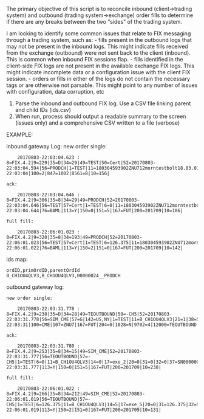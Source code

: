 The primary objective of this script is to reconcile inbound (client->trading system) and outbound (trading system->exchange)
order fills to determine if there are any breaks between the two "sides" of the trading system.

I am looking to identify some common issues that relate to FIX messaging through a trading system,
such as:
    - fills present in the outbound logs that may not be present in the inbound logs.
        This might indicate fills received from the exchange (outbound) were not sent back to the
        client (inbound). This is common when inbound FIX sessions flap.
    - fills identified in the client-side FIX logs are not present in the available exchange FIX logs.
        This might indicate incomplete data or a configuration issue with the client FIX session.
    - orders or fills in either of the logs do not contain the necessary tags or are otherwise not
        parsable. This might point to any number of issues with configuration, data corruption, etc

1) Parse the inbound and outbound FIX log.
    Use a CSV file linking parent and child IDs (ids.csv)
2) When run, process should output a readable summary to the screen (issues only)
    and a comprehensive CSV written to a file (verbose)

EXAMPLE:

inbound gateway Log:
	new order single:

		20170803-22:03:04.623 : 8=FIX.4.2|9=229|35=D|34=29|49=TEST|50=Cert|52=20170803-22:03:04.594|56=PRODCH|1=TEST|11=180304593902ZNU712morntestbolt18.03.01.d03.cme.probe|21=2|22=8|38=5|40=1|44=0|48=ZNU7|54=1|55=ZNU7|59=0|60=20170803-22:03:04|100=2|847=1002|8561=8|10=156|
	
	ack:
		
		20170803-22:03:04.646 : 8=FIX.4.2|9=306|35=8|34=29|49=PRODCH|52=20170803-22:03:04.646|56=TEST|57=Cert|1=TEST|6=0|11=180304593902ZNU712morntestbolt18.03.01.d03.cme.probe|14=0|17=B_CH1OU4QL42|20=0|22=8|31=0|32=0|37=00000024__PRODCH|38=5|39=0|48=ZNU7|54=1|55=ZNU7|60=20170803-22:03:04.644|76=BAML|113=Y|150=0|151=5|167=FUT|200=201709|10=186|
	
	full fill:
		
		20170803-22:06:01.023 : 8=FIX.4.2|9=320|35=8|34=193|49=PRODCH|52=20170803-22:06:01.023|56=TEST|57=Cert|1=TEST|6=126.375|11=180304593902ZNU712morntestbolt18.03.01.d03.cme.probe|14=5|17=B_CH1OU4QQ15A|20=0|22=8|31=126.375|32=5|37=00000024__PRODCH|38=5|39=2|48=ZNU7|54=1|55=ZNU7|60=20170803-22:06:01.022|76=BAML|113=Y|150=2|151=0|167=FUT|200=201709|10=142|

ids map:

	ordID,primOrdID,parentOrdId
	B_CH1OU4QLV3,B_CH1OU4QLV3,00000024__PRODCH

outbound gateway log:

	new order single:

		20170803-22:03:31.778 : 8=FIX.4.2|9=238|35=D|34=28|49=TEOUTBOUND|50=-CH5|52=20170803-22:03:31.778|56=SIM_CME|57=G|142=US,NY|1=TEST|11=B_CH1OU4QLV3|21=1|38=5|40=2|44=126.375|54=1|55=ZNU7|59=0|60=20170803-22:03:31|100=CME|107=ZNU7|167=FUT|204=0|1028=N|9702=4|12000=TEOUTBOUND|10=152|

	ack:

		20170803-22:03:31.780 : 8=FIX.4.2|9=253|35=8|34=15|49=SIM_CME|52=20170803-22:03:31.777|56=TEOUTBOUND|57=-CH5|1=TEST|6=0|11=B_CH1OU4QLV3|14=0|17=exe_2|20=0|31=0|32=0|37=SN00000002__simgway|38=5|39=0|40=2|44=126.375|54=1|55=ZNU7|60=20170803-22:03:31.777|113=Y|150=0|151=5|167=FUT|200=201709|10=238|

	full fill:

		20170803-22:06:01.022 : 8=FIX.4.2|9=266|35=8|34=212|49=SIM_CME|52=20170803-22:06:01.019|56=TEOUTBOUND|57=-CH5|1=TEST|6=126.375|11=B_CH1OU4QLV3|14=5|17=exe_5|20=0|31=126.375|32=5|37=SN00000002__simgway|38=5|39=2|40=2|44=126.375|54=1|55=ZNU7|60=20170803-22:06:01.019|113=Y|150=2|151=0|167=FUT|200=201709|10=131|	
